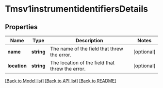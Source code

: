 # Tmsv1instrumentidentifiersDetails

## Properties
Name | Type | Description | Notes
------------ | ------------- | ------------- | -------------
**name** | **string** | The name of the field that threw the error. | [optional] 
**location** | **string** | The location of the field that threw the error. | [optional] 

[[Back to Model list]](../README.md#documentation-for-models) [[Back to API list]](../README.md#documentation-for-api-endpoints) [[Back to README]](../README.md)


